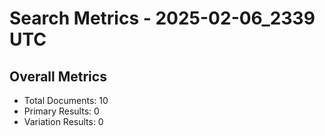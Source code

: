 # Search Metrics - 2025-02-06_2339 UTC

## Overall Metrics
- Total Documents: 10
- Primary Results: 0
- Variation Results: 0
